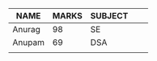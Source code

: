 |NAME   |MARKS   |SUBJECT   |  |   |
|---|---|---|---|---|
|Anurag   |98   |SE   |   |   |
|Anupam   |69   |DSA   |   |   |
|   |   |   |   |   |
